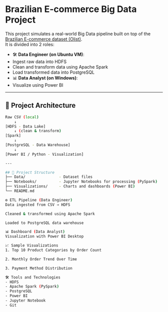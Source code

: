 # Brazilian E-commerce Big Data Project

This project simulates a real-world Big Data pipeline built on top of the [Brazilian E-commerce dataset (Olist)](https://www.kaggle.com/datasets/olistbr/brazilian-ecommerce).  
It is divided into 2 roles:

- 🛠 **Data Engineer (on Ubuntu VM)**: 
- Ingest raw data into HDFS
- Clean and transform data using Apache Spark
- Load transformed data into PostgreSQL
- 📊 **Data Analyst (on Windows)**: 
- Visualize using Power BI

---

## 🧱 Project Architecture

```bash
Raw CSV (local) 
    ↓
[HDFS - Data Lake] 
    ↓ (clean & transform)
[Spark] 
    ↓ 
[PostgreSQL - Data Warehouse] 
    ↓ 
[Power BI / Python - Visualization]

---

## 📂 Project Structure
├── Data/               - Dataset files
├── Notebooks/          - Jupyter Notebooks for processing (PySpark)
├── Visualizations/     - Charts and dashboards (Power BI)
└── README.md           

⚙️ ETL Pipeline (Data Engineer)
Data ingested from CSV → HDFS

Cleaned & transformed using Apache Spark

Loaded to PostgreSQL data warehouse

📊 Dashboard (Data Analyst)
Visualization with Power BI Desktop

📈 Sample Visualizations
1. Top 10 Product Categories by Order Count

2. Monthly Order Trend Over Time

3. Payment Method Distribution

🛠️ Tools and Technologies
- HDFS
- Apache Spark (PySpark)
- PostgreSQL
- Power BI
- Jupyter Notebook
- Git
